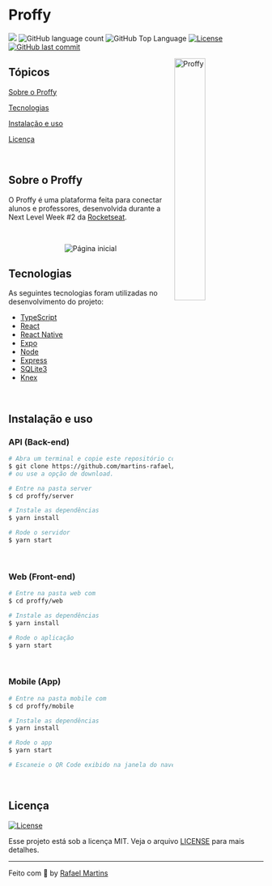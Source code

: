 # Proffy

<p>
  <img src="https://img.shields.io/badge/made%20by-RAFAEL%20MARTINS-04D361?style=flat-square">
  <img alt="GitHub language count" src="https://img.shields.io/github/languages/count/martins-rafael/proffy?color=04D361&style=flat-square">
  <img alt="GitHub Top Language" src="https://img.shields.io/github/languages/top/martins-rafael/proffy?color=04D361&style=flat-square">
  <a href="https://opensource.org/licenses/MIT">
    <img alt="License" src="https://img.shields.io/badge/license-MIT-04D361?style=flat-square">
  </a>
  <a href="https://github.com/martins-rafael/proffy/commits/master">
    <img alt="GitHub last commit" src="https://img.shields.io/github/last-commit/martins-rafael/proffy?color=04D361&style=flat-square">
  </a>
</p>

<img align="right" src="web/src/assets/images/landing.svg?raw=true" width="35%" alt="Proffy">

## Tópicos 

[Sobre o Proffy](#sobre-o-proffy)

[Tecnologias](#tecnologias)

[Instalação e uso](#instalação-e-uso)

[Licença](#licença)

<br>

## Sobre o Proffy

O Proffy é uma plataforma feita para conectar alunos e professores, desenvolvida durante a Next Level Week #2 da [Rocketseat](https://rocketseat.com.br/).

<br>

<p align="center">
  <img src=".github/mockup.png" alt="Página inicial">
</p>

## Tecnologias

As seguintes tecnologias foram utilizadas no desenvolvimento do projeto:

- [TypeScript](https://www.typescriptlang.org/)
- [React](https://reactjs.org/)
- [React Native](https://reactnative.dev/)
- [Expo](https://expo.io/)
- [Node](https://nodejs.org/en/)
- [Express](https://expressjs.com/)
- [SQLite3](https://www.sqlite.org/index.html)
- [Knex](http://knexjs.org/)

<br>

## Instalação e uso

### API (Back-end)

```bash
# Abra um terminal e copie este repositório com o comando
$ git clone https://github.com/martins-rafael/proffy.git
# ou use a opção de download.

# Entre na pasta server 
$ cd proffy/server

# Instale as dependências
$ yarn install

# Rode o servidor
$ yarn start
```

<br>

### Web (Front-end)

```bash
# Entre na pasta web com 
$ cd proffy/web

# Instale as dependências
$ yarn install

# Rode o aplicação
$ yarn start
```

<br>

### Mobile (App)

```bash
# Entre na pasta mobile com 
$ cd proffy/mobile

# Instale as dependências
$ yarn install

# Rode o app
$ yarn start

# Escaneie o QR Code exibido na janela do navegador.
```

<br>

## Licença
<a href="https://opensource.org/licenses/MIT">
    <img alt="License" src="https://img.shields.io/badge/license-MIT-04D361?style=flat-square">
</a>

<br>

Esse projeto está sob a licença MIT. Veja o arquivo [LICENSE](/LICENSE) para mais detalhes.

---

Feito com :purple_heart: by [Rafael Martins](https://github.com/martins-rafael)
